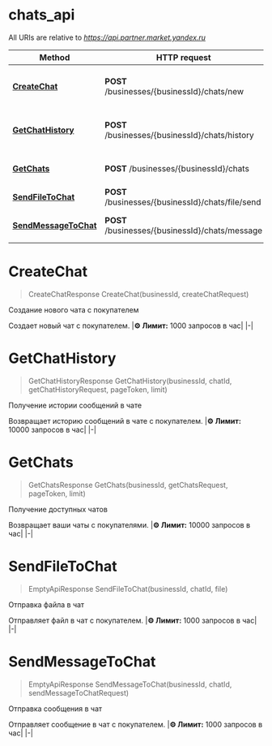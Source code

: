 # chats_api

All URIs are relative to *https://api.partner.market.yandex.ru*

Method | HTTP request | Description
------------- | ------------- | -------------
[**CreateChat**](chats_api.md#CreateChat) | **POST** /businesses/{businessId}/chats/new | Создание нового чата с покупателем
[**GetChatHistory**](chats_api.md#GetChatHistory) | **POST** /businesses/{businessId}/chats/history | Получение истории сообщений в чате
[**GetChats**](chats_api.md#GetChats) | **POST** /businesses/{businessId}/chats | Получение доступных чатов
[**SendFileToChat**](chats_api.md#SendFileToChat) | **POST** /businesses/{businessId}/chats/file/send | Отправка файла в чат
[**SendMessageToChat**](chats_api.md#SendMessageToChat) | **POST** /businesses/{businessId}/chats/message | Отправка сообщения в чат


<a name="CreateChat"></a>
# **CreateChat**
> CreateChatResponse CreateChat(businessId, createChatRequest)

Создание нового чата с покупателем

Создает новый чат с покупателем.  |**⚙️ Лимит:** 1000 запросов в час| |-| 
<a name="GetChatHistory"></a>
# **GetChatHistory**
> GetChatHistoryResponse GetChatHistory(businessId, chatId, getChatHistoryRequest, pageToken, limit)

Получение истории сообщений в чате

Возвращает историю сообщений в чате с покупателем.  |**⚙️ Лимит:** 10000 запросов в час| |-| 
<a name="GetChats"></a>
# **GetChats**
> GetChatsResponse GetChats(businessId, getChatsRequest, pageToken, limit)

Получение доступных чатов

Возвращает ваши чаты с покупателями.  |**⚙️ Лимит:** 10000 запросов в час| |-| 
<a name="SendFileToChat"></a>
# **SendFileToChat**
> EmptyApiResponse SendFileToChat(businessId, chatId, file)

Отправка файла в чат

Отправляет файл в чат с покупателем.  |**⚙️ Лимит:** 1000 запросов в час| |-| 
<a name="SendMessageToChat"></a>
# **SendMessageToChat**
> EmptyApiResponse SendMessageToChat(businessId, chatId, sendMessageToChatRequest)

Отправка сообщения в чат

Отправляет сообщение в чат с покупателем.  |**⚙️ Лимит:** 1000 запросов в час| |-| 
